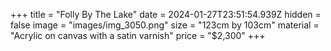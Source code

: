 +++
title = "Folly By The Lake"
date = 2024-01-27T23:51:54.939Z
hidden = false
image = "images/img_3050.png"
size = "123cm by 103cm"
material = "Acrylic on canvas with a satin varnish"
price = "$2,300"
+++
